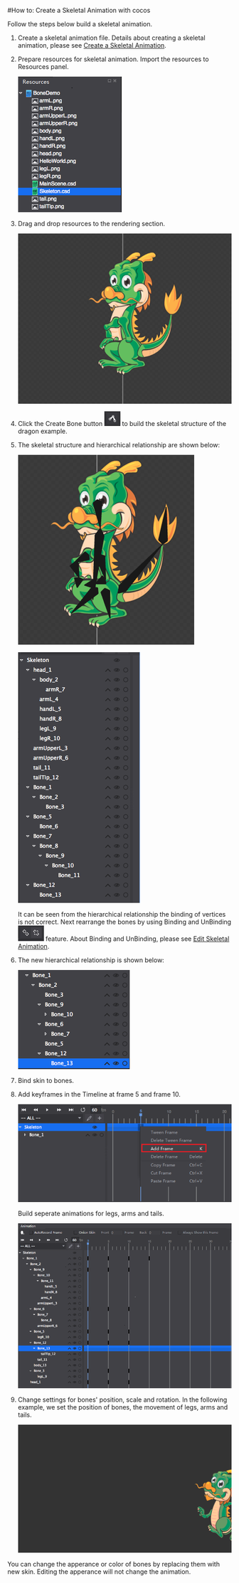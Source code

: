 #How to: Create a Skeletal Animation with cocos

Follow the steps below build a skeletal animation. 

1. Create a skeletal animation file. Details about creating a skeletal animation, please see [Create a Skeletal Animation](../CreateSkeletalAnimation/en.md). 

2. Prepare resources for skeletal animation. Import the resources to Resources panel. 

	![image](res_en/13.png) 

3. Drag and drop resources to the rendering section. 

	![image](res_en/14.png) 
	
4. Click the Create Bone button ![image](res_en/15.png) to build the skeletal structure of the dragon example. 

5. The skeletal structure and hierarchical relationship are shown below: 

	![image](res_en/16.png)
	
	![image](res_en/17.png)
	
	It can be seen from the hierarchical relationship the binding of vertices is not correct. Next rearrange the bones by using Binding and UnBinding ![image](res_en/18.png) feature. About Binding and UnBinding, please see [Edit Skeletal Animation](../EditSkeletalAnimation/en.md).

6. The new hierarchical relationship is shown below: 

	![image](res_en/19.png)

7. Bind skin to bones.

8. Add keyframes in the Timeline at frame 5 and frame 10. 

	![image](res_en/20.png)
	
	Build seperate animations for legs, arms and tails. 

	![image](res_en/21.png)

9. Change settings for bones' position, scale and rotation. In the following example, we set the position of bones, the movement of legs, arms and tails. 

 	![image](res_en/22.gif)	

You can change the apperance or color of bones by replacing them with new skin. Editing the apperance will not change the animation. 


